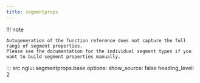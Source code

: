 ```yaml
---
title: segmentprops
---
```


!!! note

    Autogeneration of the function reference does not capture the full range of segment properties.
    Please see the documentation for the individual segment types if you want to build segment properties manually.

::: src.nglui.segmentprops.base
    options:
        show_source: false
        heading_level: 2
